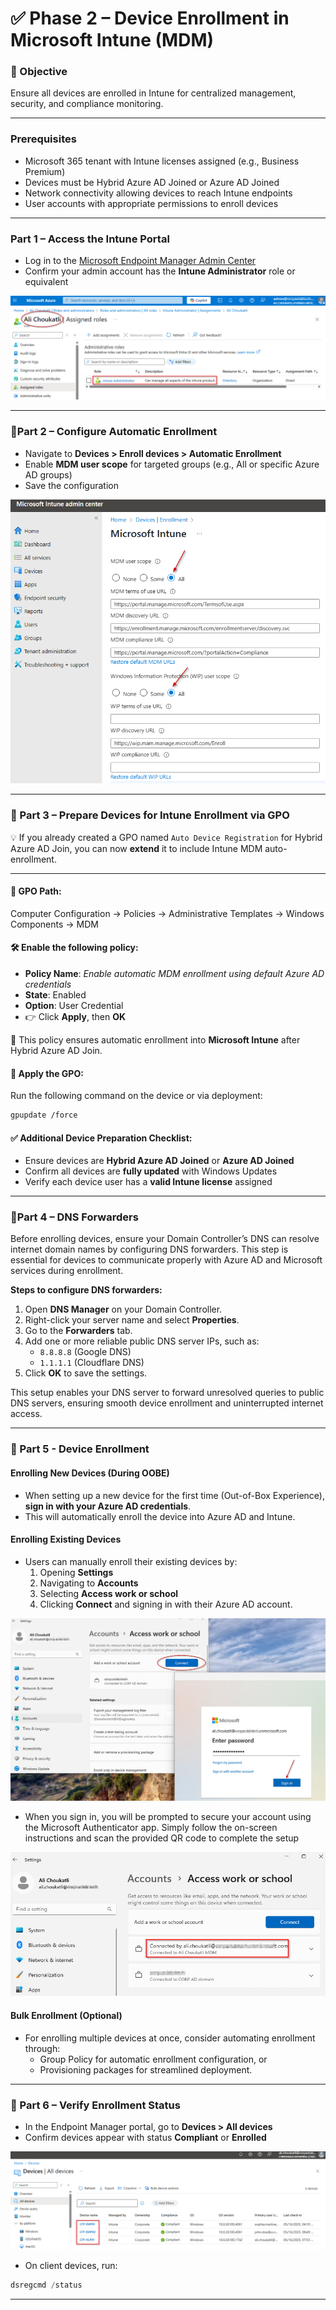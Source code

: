 # ✅ Phase 2 – Device Enrollment in Microsoft Intune (MDM)

### 🎯 Objective
Ensure all devices are enrolled in Intune for centralized management, security, and compliance monitoring.

---

### Prerequisites
- Microsoft 365 tenant with Intune licenses assigned (e.g., Business Premium)  
- Devices must be Hybrid Azure AD Joined or Azure AD Joined  
- Network connectivity allowing devices to reach Intune endpoints  
- User accounts with appropriate permissions to enroll devices  

---

### Part 1 – Access the Intune Portal
- Log in to the [Microsoft Endpoint Manager Admin Center](https://endpoint.microsoft.com/)  
- Confirm your admin account has the **Intune Administrator** role or equivalent  

![Intune-Admin](https://github.com/AliChoukatli/CyberShield-Enterprise/blob/main/03_AzureAD_Sync_%26_Endpoint_Security/Screenshots/intune-admin.png)

---

### 🔹Part 2 – Configure Automatic Enrollment
- Navigate to **Devices > Enroll devices > Automatic Enrollment**  
- Enable **MDM user scope** for targeted groups (e.g., All or specific Azure AD groups)  
- Save the configuration  

![Auto-Enrollement](https://github.com/AliChoukatli/CyberShield-Enterprise/blob/main/03_AzureAD_Sync_%26_Endpoint_Security/Screenshots/auto-enrollement.png)

---

### 🔹 Part 3 – Prepare Devices for Intune Enrollment via GPO

💡 If you already created a GPO named `Auto Device Registration` for Hybrid Azure AD Join, you can now **extend** it to include Intune MDM auto-enrollment.

---

#### 📍 GPO Path:

Computer Configuration
→ Policies
→ Administrative Templates
→ Windows Components
→ MDM


#### 🛠️ Enable the following policy:
- **Policy Name**: *Enable automatic MDM enrollment using default Azure AD credentials*
- **State**: Enabled  
- **Option**: User Credential  
- 👉 Click **Apply**, then **OK**

📎 This policy ensures automatic enrollment into **Microsoft Intune** after Hybrid Azure AD Join.

#### 🔄 Apply the GPO:
Run the following command on the device or via deployment:

```bash
gpupdate /force
```
#### ✅ Additional Device Preparation Checklist:

- Ensure devices are **Hybrid Azure AD Joined** or **Azure AD Joined**
- Confirm all devices are **fully updated** with Windows Updates
- Verify each device user has a **valid Intune license** assigned


---


### 🔹Part 4 – DNS Forwarders

Before enrolling devices, ensure your Domain Controller’s DNS can resolve internet domain names by configuring DNS forwarders. This step is essential for devices to communicate properly with Azure AD and Microsoft services during enrollment.

**Steps to configure DNS forwarders:**  
1. Open **DNS Manager** on your Domain Controller.  
2. Right-click your server name and select **Properties**.  
3. Go to the **Forwarders** tab.  
4. Add one or more reliable public DNS server IPs, such as:  
   - `8.8.8.8` (Google DNS)  
   - `1.1.1.1` (Cloudflare DNS)  
5. Click **OK** to save the settings.

This setup enables your DNS server to forward unresolved queries to public DNS servers, ensuring smooth device enrollment and uninterrupted internet access.

---

### 🔹 Part 5 - Device Enrollment

#### Enrolling New Devices (During OOBE)
- When setting up a new device for the first time (Out-of-Box Experience), **sign in with your Azure AD credentials**.
- This will automatically enroll the device into Azure AD and Intune.

#### Enrolling Existing Devices
- Users can manually enroll their existing devices by:  
  1. Opening **Settings**  
  2. Navigating to **Accounts**  
  3. Selecting **Access work or school**  
  4. Clicking **Connect** and signing in with their Azure AD account.

![Enroll Device Screenshot](https://github.com/AliChoukatli/CyberShield-Enterprise/blob/main/03_AzureAD_Sync_%26_Endpoint_Security/Screenshots/Enroll-Connect.png)


- When you sign in, you will be prompted to secure your account using the Microsoft Authenticator app.
Simply follow the on-screen instructions and scan the provided QR code to complete the setup

![Enroll-Success](https://github.com/AliChoukatli/CyberShield-Enterprise/blob/main/03_AzureAD_Sync_%26_Endpoint_Security/Screenshots/Enroll-Success.png)


#### Bulk Enrollment (Optional)
- For enrolling multiple devices at once, consider automating enrollment through:  
  - Group Policy for automatic enrollment configuration, or  
  - Provisioning packages for streamlined deployment.

---


### 🔹 Part 6 – Verify Enrollment Status
- In the Endpoint Manager portal, go to **Devices > All devices**  
- Confirm devices appear with status **Compliant** or **Enrolled**

![Devices-List](https://github.com/AliChoukatli/CyberShield-Enterprise/blob/main/03_AzureAD_Sync_%26_Endpoint_Security/Screenshots/Devices-List.png)
  
- On client devices, run:

```powershell
dsregcmd /status
```

--- 
